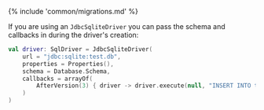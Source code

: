 {% include 'common/migrations.md' %}

If you are using an `JdbcSqliteDriver` you can pass the schema and callbacks in during the driver's creation:

```kotlin
val driver: SqlDriver = JdbcSqliteDriver(
    url = "jdbc:sqlite:test.db",
    properties = Properties(),
    schema = Database.Schema,
    callbacks = arrayOf(
        AfterVersion(3) { driver -> driver.execute(null, "INSERT INTO test (value) VALUES('hello')", 0) }
    )
)
```
